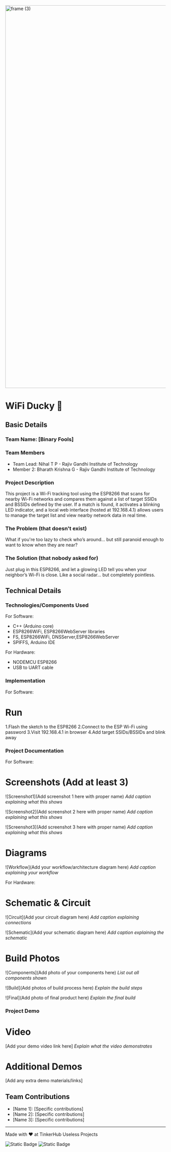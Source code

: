 <img width="3188" height="1202" alt="frame (3)" src="https://github.com/user-attachments/assets/517ad8e9-ad22-457d-9538-a9e62d137cd7" />


# WiFi Ducky 🎯 


## Basic Details
### Team Name: [Binary Fools]


### Team Members
- Team Lead: Nihal T P - Rajiv Gandhi Institute of Technology
- Member 2: Bharath Krishna G - Rajiv Gandhi Institute of Technology

### Project Description
This project is a Wi-Fi tracking tool using the ESP8266 that scans for nearby Wi-Fi networks and compares them against a list of target SSIDs and BSSIDs defined by the user. If a match is found, it activates a blinking LED indicator, and a local web interface (hosted at 192.168.4.1) allows users to manage the target list and view nearby network data in real time.

### The Problem (that doesn't exist)
What if you're too lazy to check who’s around... but still paranoid enough to want to know when they are near?

### The Solution (that nobody asked for)
Just plug in this ESP8266, and let a glowing LED tell you when your neighbor’s Wi-Fi is close. Like a social radar… but completely pointless.

## Technical Details
### Technologies/Components Used
For Software:
- C++ (Arduino core)
- ESP8266WiFi, ESP8266WebServer libraries
- FS, ESP8266WiFi, DNSServer,ESP8266WebServer 
- SPIFFS, Arduino IDE

For Hardware:
- NODEMCU ESP8266 
- USB to UART cable

### Implementation
For Software:
# Run

1.Flash the sketch to the ESP8266
2.Connect to the ESP Wi-Fi using password
3.Visit 192.168.4.1 in browser
4.Add target SSIDs/BSSIDs and blink away

### Project Documentation
For Software:

# Screenshots (Add at least 3)
![Screenshot1](Add screenshot 1 here with proper name)
*Add caption explaining what this shows*

![Screenshot2](Add screenshot 2 here with proper name)
*Add caption explaining what this shows*

![Screenshot3](Add screenshot 3 here with proper name)
*Add caption explaining what this shows*

# Diagrams
![Workflow](Add your workflow/architecture diagram here)
*Add caption explaining your workflow*

For Hardware:

# Schematic & Circuit
![Circuit](Add your circuit diagram here)
*Add caption explaining connections*

![Schematic](Add your schematic diagram here)
*Add caption explaining the schematic*

# Build Photos
![Components](Add photo of your components here)
*List out all components shown*

![Build](Add photos of build process here)
*Explain the build steps*

![Final](Add photo of final product here)
*Explain the final build*

### Project Demo
# Video
[Add your demo video link here]
*Explain what the video demonstrates*

# Additional Demos
[Add any extra demo materials/links]

## Team Contributions
- [Name 1]: [Specific contributions]
- [Name 2]: [Specific contributions]
- [Name 3]: [Specific contributions]

---
Made with ❤️ at TinkerHub Useless Projects 

![Static Badge](https://img.shields.io/badge/TinkerHub-24?color=%23000000&link=https%3A%2F%2Fwww.tinkerhub.org%2F)
![Static Badge](https://img.shields.io/badge/UselessProjects--25-25?link=https%3A%2F%2Fwww.tinkerhub.org%2Fevents%2FQ2Q1TQKX6Q%2FUseless%2520Projects)



